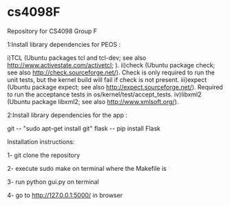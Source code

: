 # cs4098F
Repository for CS4098 Group F


1:Install library dependencies for PEOS : 

i)TCL (Ubuntu packages tcl and tcl-dev; see also http://www.activestate.com/activetcl; ).
ii)check (Ubuntu package check; see also http://check.sourceforge.net/). Check is only required to run the unit tests, but the kernel build will fail if check is not present.
iii)expect (Ubuntu package expect; see also http://expect.sourceforge.net/). Required to run the acceptance tests in os/kernel/test/accept_tests.
iv)libxml2 (Ubuntu package libxml2; see also http://www.xmlsoft.org/).

2:Install library dependencies for the app :

git  -- "sudo apt-get install git"
flask -- pip install Flask

Installation instructions:

1- git clone the repository

2- execute  sudo make  on terminal where the Makefile is

3- run python gui.py on terminal 

4- go to http://127.0.0.1:5000/ in browser


